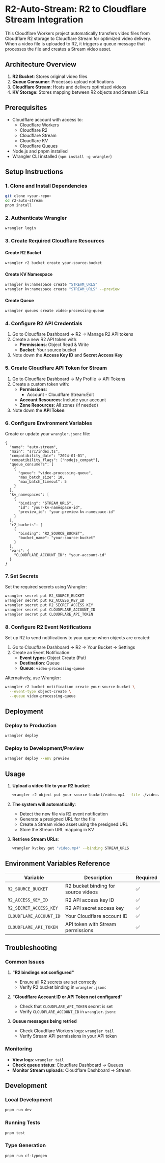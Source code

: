 # R2-Auto-Stream: R2 to Cloudflare Stream Integration

This Cloudflare Workers project automatically transfers video files from Cloudflare R2 storage to Cloudflare Stream for optimized video delivery. When a video file is uploaded to R2, it triggers a queue message that processes the file and creates a Stream video asset.

## Architecture Overview

1. **R2 Bucket**: Stores original video files
2. **Queue Consumer**: Processes upload notifications
3. **Cloudflare Stream**: Hosts and delivers optimized videos
4. **KV Storage**: Stores mapping between R2 objects and Stream URLs

## Prerequisites

- Cloudflare account with access to:
  - Cloudflare Workers
  - Cloudflare R2
  - Cloudflare Stream
  - Cloudflare KV
  - Cloudflare Queues
- Node.js and pnpm installed
- Wrangler CLI installed (`npm install -g wrangler`)

## Setup Instructions

### 1. Clone and Install Dependencies

```bash
git clone <your-repo>
cd r2-auto-stream
pnpm install
```

### 2. Authenticate Wrangler

```bash
wrangler login
```

### 3. Create Required Cloudflare Resources

#### Create R2 Bucket
```bash
wrangler r2 bucket create your-source-bucket
```

#### Create KV Namespace
```bash
wrangler kv:namespace create "STREAM_URLS"
wrangler kv:namespace create "STREAM_URLS" --preview
```

#### Create Queue
```bash
wrangler queues create video-processing-queue
```

### 4. Configure R2 API Credentials

1. Go to Cloudflare Dashboard → R2 → Manage R2 API tokens
2. Create a new R2 API token with:
   - **Permissions**: Object Read & Write
   - **Bucket**: Your source bucket
3. Note down the **Access Key ID** and **Secret Access Key**

### 5. Create Cloudflare API Token for Stream

1. Go to Cloudflare Dashboard → My Profile → API Tokens
2. Create a custom token with:
   - **Permissions**: 
     - Account - Cloudflare Stream:Edit
   - **Account Resources**: Include your account
   - **Zone Resources**: All zones (if needed)
3. Note down the **API Token**

### 6. Configure Environment Variables

Create or update your `wrangler.jsonc` file:

```jsonc
{
  "name": "auto-stream",
  "main": "src/index.ts",
  "compatibility_date": "2024-01-01",
  "compatibility_flags": ["nodejs_compat"],
  "queue_consumers": [
    {
      "queue": "video-processing-queue",
      "max_batch_size": 10,
      "max_batch_timeout": 5
    }
  ],
  "kv_namespaces": [
    {
      "binding": "STREAM_URLS",
      "id": "your-kv-namespace-id",
      "preview_id": "your-preview-kv-namespace-id"
    }
  ],
  "r2_buckets": [
    {
      "binding": "R2_SOURCE_BUCKET",
      "bucket_name": "your-source-bucket"
    }
  ],
  "vars": {
    "CLOUDFLARE_ACCOUNT_ID": "your-account-id"
  }
}
```

### 7. Set Secrets

Set the required secrets using Wrangler:

```bash
wrangler secret put R2_SOURCE_BUCKET
wrangler secret put R2_ACCESS_KEY_ID
wrangler secret put R2_SECRET_ACCESS_KEY
wrangler secret put CLOUDFLARE_ACCOUNT_ID
wrangler secret put CLOUDFLARE_API_TOKEN
```

### 8. Configure R2 Event Notifications

Set up R2 to send notifications to your queue when objects are created:

1. Go to Cloudflare Dashboard → R2 → Your Bucket → Settings
2. Create an Event Notification:
   - **Event types**: Object Create (Put)
   - **Destination**: Queue
   - **Queue**: `video-processing-queue`

Alternatively, use Wrangler:

```bash
wrangler r2 bucket notification create your-source-bucket \
  --event-type object-create \
  --queue video-processing-queue
```

## Deployment

### Deploy to Production
```bash
wrangler deploy
```

### Deploy to Development/Preview
```bash
wrangler deploy --env preview
```

## Usage

1. **Upload a video file to your R2 bucket**:
   ```bash
   wrangler r2 object put your-source-bucket/video.mp4 --file ./video.mp4
   ```

2. **The system will automatically**:
   - Detect the new file via R2 event notification
   - Generate a presigned URL for the file
   - Create a Stream video asset using the presigned URL
   - Store the Stream URL mapping in KV

3. **Retrieve Stream URLs**:
   ```bash
   wrangler kv:key get "video.mp4" --binding STREAM_URLS
   ```

## Environment Variables Reference

| Variable | Description | Required |
|----------|-------------|----------|
| `R2_SOURCE_BUCKET` | R2 bucket binding for source videos | ✅ |
| `R2_ACCESS_KEY_ID` | R2 API access key ID | ✅ |
| `R2_SECRET_ACCESS_KEY` | R2 API secret access key | ✅ |
| `CLOUDFLARE_ACCOUNT_ID` | Your Cloudflare account ID | ✅ |
| `CLOUDFLARE_API_TOKEN` | API token with Stream permissions | ✅ |

## Troubleshooting

### Common Issues

1. **"R2 bindings not configured"**
   - Ensure all R2 secrets are set correctly
   - Verify R2 bucket binding in `wrangler.jsonc`

2. **"Cloudflare Account ID or API Token not configured"**
   - Check that `CLOUDFLARE_API_TOKEN` secret is set
   - Verify `CLOUDFLARE_ACCOUNT_ID` in `wrangler.jsonc`

3. **Queue messages being retried**
   - Check Cloudflare Workers logs: `wrangler tail`
   - Verify Stream API permissions in your API token

### Monitoring

- **View logs**: `wrangler tail`
- **Check queue status**: Cloudflare Dashboard → Queues
- **Monitor Stream uploads**: Cloudflare Dashboard → Stream

## Development

### Local Development
```bash
pnpm run dev
```

### Running Tests
```bash
pnpm test
```

### Type Generation
```bash
pnpm run cf-typegen
```
